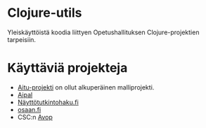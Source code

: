 Clojure-utils
=============

Yleiskäyttöistä koodia liittyen Opetushallituksen Clojure-projektien tarpeisiin. 

# Käyttäviä projekteja

* [Aitu-projekti](https://github.com/Opetushallitus/aitu) on ollut alkuperäinen malliprojekti.
* [Aipal](https://github.com/Opetushallitus/aipal)
* [Näyttötutkintohaku.fi](https://github.com/Opetushallitus/aituhaku)
* [osaan.fi](https://github.com/Opetushallitus/osaan.fi)
* CSC:n [Avop](https://github.com/CSC-IT-Center-for-Science/avop)

